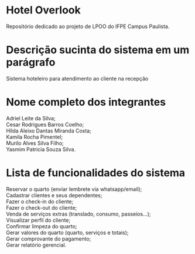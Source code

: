 # Hotel Overlook 
Repositório dedicado ao projeto de LPOO do IFPE Campus Paulista.

# Descrição sucinta do sistema em um parágrafo
Sistema hoteleiro para atendimento ao cliente na recepção

# Nome completo dos integrantes
Adriel Leite da Silva; <br /> Cesar Rodrigues Barros Coelho; <br /> Hilda Aleixo Dantas Miranda Costa; <br /> Kamila Rocha Pimentel; <br /> Murilo Alves Silva Filho; <br /> Yasmim Patricia Souza Silva.

# Lista de funcionalidades do sistema
Reservar o quarto (enviar lembrete via whatsapp/email); <br /> Cadastrar clientes e seus dependentes; <br /> Fazer o check-in do cliente; <br /> Fazer o check-out do cliente; <br /> Venda de serviços extras (translado, consumo, passeios…); <br /> Visualizar perfil do cliente; <br /> Confirmar limpeza do quarto; <br /> Gerar valores do quarto (quarto, serviços e totais); <br /> Gerar comprovante do pagamento; <br /> Gerar relatório gerencial.

